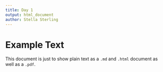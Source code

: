 ```yaml
---
title: Day 1
output: html_document
author: Stella Sterling
---
```


# Example Text

This document is just to show plain text as a `.md` and `.html` document as well as a `.pdf`.
